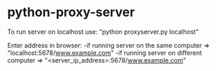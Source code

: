 ﻿# python-proxy-server
To run server on localhost use:
  "python proxyserver.py localhost"

Enter address in browser:
-if running server on the same computer => "localhost:5678/www.example.com"
-if running server on different computer => "<server_ip_address>:5678/www.example.com"
